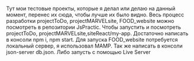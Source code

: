 Тут мои тестовые проекты, которые я делал или делаю на данный момент, перенес их сюда, чтобы лучше их было видно. Весь процесс разработки projectToDо, projectMARVELsite, FOOD_website можно посмотреть в репозитории JsPractic.
Чтобы запустить и посмотреть projectToDо, projectMARVELsite,siteReact/my-app. Достаточно написать в консоли npm i, npm start.
Для запуска FOOD_website потребуется локальный сервер, я использовал MAMP. Так же написать в консоли json-server db.json. Либо запусть с помощью Live Server

